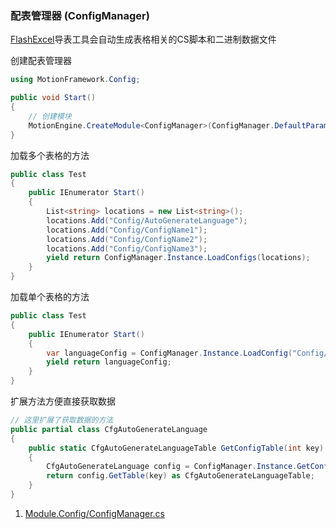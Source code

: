 ### 配表管理器 (ConfigManager)

[FlashExcel](https://github.com/gmhevinci/FlashExcel)导表工具会自动生成表格相关的CS脚本和二进制数据文件

创建配表管理器
```C#
using MotionFramework.Config;

public void Start()
{
	// 创建模块
	MotionEngine.CreateModule<ConfigManager>(ConfigManager.DefaultParameters);
}
```

加载多个表格的方法
```C#
public class Test
{
	public IEnumerator Start()
	{
		List<string> locations = new List<string>();
		locations.Add("Config/AutoGenerateLanguage");
		locations.Add("Config/ConfigName1");
		locations.Add("Config/ConfigName2");
		locations.Add("Config/ConfigName3");
		yield return ConfigManager.Instance.LoadConfigs(locations);
	}
}
```

加载单个表格的方法
```C#
public class Test
{
	public IEnumerator Start()
	{
		var languageConfig = ConfigManager.Instance.LoadConfig("Config/AutoGenerateLanguage");
		yield return languageConfig;
	}
}
```

扩展方法方便直接获取数据
```C#
// 这里扩展了获取数据的方法
public partial class CfgAutoGenerateLanguage
{
	public static CfgAutoGenerateLanguageTable GetConfigTable(int key)
	{
		CfgAutoGenerateLanguage config = ConfigManager.Instance.GetConfig<CfgAutoGenerateLanguage>();
		return config.GetTable(key) as CfgAutoGenerateLanguageTable;
	}
}
```

1. [Module.Config/ConfigManager.cs](https://github.com/gmhevinci/MotionFramework/blob/master/Assets/MotionFramework/Scripts/Runtime/Module/Module.Config/ConfigManager.cs)